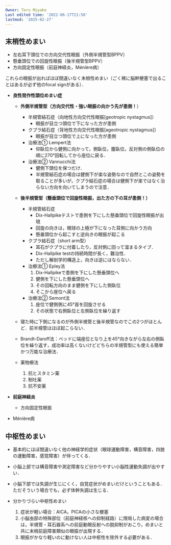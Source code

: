 ```yaml
---
Owner: Toru Miyake
Last edited time: '2022-06-17T21:58'
lastmod: '2025-02-27'
---
```

## 末梢性めまい

- 左右耳下頭位での方向交代性眼振（外側半規管型BPPV）
- 懸垂頭位での回旋性眼振（後半規管型BPPV）
- 方向固定性眼振（前庭神経炎，Ménière病）

これらの眼振が出ればほぼ間違いなく末梢性めまい（ごく稀に脳幹梗塞で出ることはあるが必ず他のfocal signがある）．

  

- **良性発作性頭位めまい症**
    
    - **外側半規管型（方向交代性・強い眼振の向かう先が患側！**）
        
        - 半規管結石症（向地性方向交代性眼振[geotropic nystagmus]）
            - 眼振が目立つ頭位で下になった方が患側
        - クプラ結石症（背地性方向交代性眼振[ageotropic nystagmus]）
            - 眼振が目立つ頭位で上になった方が患側
        - 治療法① Lempert法
            - 仰臥位から健側に向かって，側臥位，腹臥位，反対側の側臥位の順に270°回転してから座位に戻る．
        - 治療法② Vannucchi法
            - 健側下頭位を保つだけ．
            - 半規管結石症の場合は健側下が楽な姿勢なので自然とこの姿勢を取ることが多いが，クプラ結石症の場合は健側下が楽ではなく治らない方向を向いてしまうので注意．
        
          
        
    - **後半規管型（懸垂頭位で回旋性眼振，出た方の下の耳が患側！）**
        - 半規管結石症
            - Dix-Hallpikeテストで患側を下にした懸垂頭位で回旋性眼振が出現
            - 回旋の向きは，眼球の上極が下になった耳側に向かう方向
            - 懸垂頭位から起こすと逆向きの眼振が起こる
        - クプラ結石症（short arm型）
            - 耳石がクプラに付着したり，反対側に回って溜まるタイプ．
            - Dix-Hallpike testの持続時間が長く，難治性．
            - ただし解剖学的構造上，向きは逆にはならない．
        - 治療法① Epley法
            1. Dix-Hallpikeで患側を下にした懸垂頭位へ
            2. 健側を下にした懸垂頭位へ
            3. その回転方向のまま健側を下にした側臥位
            4. そこから座位へ戻る
        - 治療法② Semont法
            1. 座位で健側側に45°首を回旋させる
            2. その状態で右側臥位と左側臥位を繰り返す
    
      
    
    - 寝た時に下側になるのが外側半規管と後半規管なのでこの2つがほとんど．前半規管はほぼ起こらない．
    - Brandt-Daroff法：ベッドに端座位となり上を45°向きながら左右の側臥位を繰り返す，成功率は高くないけどどちらの半規管型にも使える簡単かつ万能な治療法．
    
    - 薬物療法
        1. 抗ヒスタミン薬
        2. 制吐薬
        3. 抗不安薬

  

- **前庭神経炎**
    - 方向固定性眼振
- Ménière病

  

## 中枢性めまい

- 基本的にほぼ間違いなく他の神経学的症状（眼球運動障害，構音障害，四肢の運動障害，感覚障害）が伴ってくる．
- 小脳上部では構音障害や測定障害など分かりやすい小脳性運動失調が出やすい．
- 小脳下部では失調が生じにくく，自覚症状がめまいだけということもある．ただそういう場合でも，必ず体幹失調は生じる．

  

- 分かりづらい中枢性めまい
    1. 症状が軽い場合：AICA，PICAの小さな梗塞
    2. 小脳虫部の特殊部位（前庭神経核への抑制経路）に限局した病変の場合は，半規管・耳石器系への前庭動眼反射への脱抑制がおこり，めまいと共に末梢前庭障害類似の眼振が出現する．
    3. 眼振がかなり軽いのに動けない人は中枢性を除外する必要がある．
